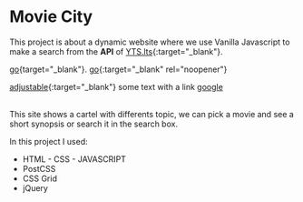 # Movie City

This project is about a dynamic website where we use Vanilla Javascript to make a search from the **API** of [YTS.lts](https://yts.lt/api){:target="_blank"}. 

[go](http://stackoverflow.com){target="_blank"}.
[go](http://stackoverflow.com){:target="_blank" rel="noopener"}

[adjustable](http://google.com "Giiidd"){:target="_blank"}
some text with a link <a href="http://www.google.com" target="blank">google</a>

<br/>
This site shows a cartel with differents topic, we can pick a movie and see a short synopsis or search it in the search box.

In this project I used:
- HTML - CSS - JAVASCRIPT
- PostCSS
- CSS Grid
- jQuery


